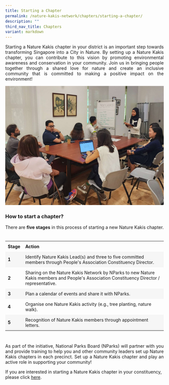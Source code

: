```yaml
---
title: Starting a Chapter
permalink: /nature-kakis-network/chapters/starting-a-chapter/
description: ""
third_nav_title: Chapters
variant: markdown
---
```

<style> 
	table { 
		border-collapse: collapse; 
		width: 100%;
	} 
	
	th, td { 
		text-align: left; padding: 8px;
	} 
	
	tr:nth-child(even) {
		background-color: #F6F6F6;
	} 
	
	tr:hover {
		background-color: #FCDA3E;
	} 
	
	a[target="_blank"]:after {
		content:none;
		margin: 0 3px 0 5px;
	}
</style>  


<section><p align="justify">Starting a Nature Kakis chapter in your district is an important step towards transforming Singapore into a City in Nature. By setting up a Nature Kakis chapter, you can contribute to this vision by promoting environmental awareness and conservation in your community. Join us in bringing people together through a shared love for nature and create an inclusive community that is committed to making a positive impact on the environment!</p></section>

<img src="/images/Groups%20Networking%20Engagement/163f7d98_cac1_445d_aff9_cb56c289a59e__2_.jpg">

<h3>How to start a chapter?</h3>
<section><p align="justify" style="margin-bottom: 35px">There are <b>five stages</b> in this process of starting a new Nature Kakis chapter.</p></section>

<table style="width:100%;">
  <tbody>
		<tr>
			<td><b>Stage</b></td>
			<td><b>Action</b></td>
		</tr>
		<tr>
			<td><b>1<b></b></b></td>
			<td>Identify Nature Kakis Lead(s) and three to five committed members through People's Association Constituency Director.</td>
		</tr>
		<tr>
			<td><b>2</b></td>
			<td>Sharing on the Nature Kakis Network by NParks to new Nature Kakis members and People's Association Constituency Director / representative.</td>
		</tr>
		<tr>
			<td><b>3</b></td>
			<td>Plan a calendar of events and share it with NParks.</td>
		</tr>
		<tr>
			<td><b>4</b></td>
			<td>Organise one Nature Kakis activity (e.g., tree planting, nature walk).</td>
		</tr>
		<tr>
			<td><b>5</b></td>
			<td>Recognition of Nature Kakis members through appointment letters.</td>
		</tr>
	</tbody>
</table>

<section>
<p align="justify" style="margin-top: 40px">As part of the initiative, National Parks Board (NParks) will partner with you and provide training to help you and other community leaders set up Nature Kakis chapters in each precinct. Set up a Nature Kakis chapter and play an active role in supporting your community!</p>
	
<p>If you are interested in starting a Nature Kakis chapter in your constituency, please click <a rel="noopener noreferrer" target="_blank" href="https://go.gov.sg/nk-formsg-enquiries">here</a>.</p></section>